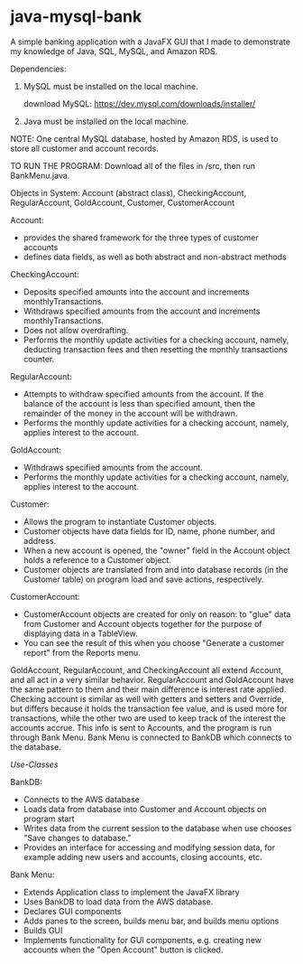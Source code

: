 # java-mysql-bank
A simple banking application with a JavaFX GUI that I made to demonstrate my knowledge of Java, SQL, MySQL, and Amazon RDS. 

Dependencies:

1) MySQL must be installed on the local machine. 

    download MySQL: https://dev.mysql.com/downloads/installer/

2) Java must be installed on the local machine. 


NOTE: One central MySQL database, hosted by Amazon RDS, is used to store all customer and account records.

TO RUN THE PROGRAM: Download all of the files in /src, then run BankMenu.java. 

Objects in System: 
    Account (abstract class), CheckingAccount, RegularAccount, GoldAccount,
    Customer, CustomerAccount

Account: 
* provides the shared framework for the three types of customer accounts
* defines data fields, as well as both abstract and non-abstract methods

CheckingAccount: 
* Deposits specified amounts into the account and increments monthlyTransactions.
* Withdraws specified amounts from the account and increments monthlyTransactions. 
* Does not allow overdrafting.
* Performs the monthly update activities for a checking account, namely, 
deducting transaction fees and then resetting the monthly transactions counter.

RegularAccount:
* Attempts to withdraw specified amounts from the account. If the balance of 
the account is less than specified amount, then the remainder of the money in 
the account will be withdrawn.
* Performs the monthly update activities for a checking account, namely, applies 
interest to the account.

GoldAccount:
* Withdraws specified amounts from the account.
* Performs the monthly update activities for a checking account, namely, applies 
interest to the account.

Customer:
* Allows the program to instantiate Customer objects.
* Customer objects have data fields for ID, name, phone number, and address.
* When a new account is opened, the "owner" field in the Account object holds
  a reference to a Customer object. 
* Customer objects are translated from and into database records (in the Customer
  table) on program load and save actions, respectively. 

CustomerAccount:
* CustomerAccount objects are created for only on reason: to "glue" data from
  Customer and Account objects together for the purpose of displaying data in a
  TableView. 
* You can see the result of this when you choose "Generate a customer
 report" from the Reports menu. 

 
GoldAccount, RegularAccount, and CheckingAccount all extend Account, and all act in a very similar behavior. 
RegularAccount and GoldAccount have the same pattern to them and their main difference 
is interest rate applied. Checking account is similar as well with getters and 
setters and Override, but differs because it holds the transaction fee value, 
and is used more for transactions, while the other two are used to keep track of
 the interest the accounts accrue. This info is sent to Accounts, and the program 
is run through Bank Menu. Bank Menu is connected to BankDB which connects to the 
database.

*Use-Classes*

BankDB: 
* Connects to the AWS database 
* Loads data from database into Customer and Account objects on program start
* Writes data from the current session to the database when use chooses 
  "Save changes to database."
* Provides an interface for accessing and modifying session data, for example
  adding new users and accounts, closing accounts, etc. 

Bank Menu:
* Extends Application class to implement the JavaFX library
* Uses BankDB to load data from the AWS database.  
* Declares GUI components
* Adds panes to the screen, builds menu bar, and builds menu options
* Builds GUI
* Implements functionality for GUI components, e.g. creating new accounts 
 when the "Open Account" button is clicked. 
 
